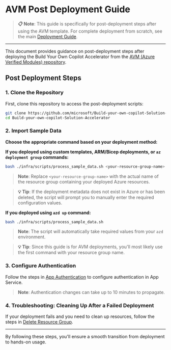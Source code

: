 # AVM Post Deployment Guide

> **📋 Note**: This guide is specifically for post-deployment steps after using the AVM template. For complete deployment from scratch, see the main [Deployment Guide](./DeploymentGuide.md).

---

This document provides guidance on post-deployment steps after deploying the Build Your Own Copilot Accelerator from the [AVM (Azure Verified Modules) repository](https://github.com/Azure/bicep-registry-modules/tree/main/avm/ptn/sa/build-your-own-copilot).

## Post Deployment Steps

### 1. Clone the Repository
First, clone this repository to access the post-deployment scripts:

```bash
git clone https://github.com/microsoft/Build-your-own-copilot-Solution-Accelerator.git
cd Build-your-own-copilot-Solution-Accelerator
```

### 2. Import Sample Data 

**Choose the appropriate command based on your deployment method:**

**If you deployed using custom templates, ARM/Bicep deployments, or `az deployment group` commands:**
```bash 
bash ./infra/scripts/process_sample_data.sh <your-resource-group-name>
```
> **Note**: Replace `<your-resource-group-name>` with the actual name of the resource group containing your deployed Azure resources.

> **💡 Tip**: If the deployment metadata does not exist in Azure or has been deleted, the script will prompt you to manually enter the required configuration values.

**If you deployed using `azd up` command:**
```bash 
bash ./infra/scripts/process_sample_data.sh 
```
> **Note**: The script will automatically take required values from your `azd` environment.

> **💡 Tip**: Since this guide is for AVM deployments, you'll most likely use the first command with your resource group name.

### 3. Configure Authentication

Follow the steps in [App Authentication](./AppAuthentication.md) to configure authentication in App Service. 

> **Note**: Authentication changes can take up to 10 minutes to propagate.

### 4. Troubleshooting: Cleaning Up After a Failed Deployment

If your deployment fails and you need to clean up resources, follow the steps in [Delete Resource Group](./DeleteResourceGroup.md).

---

By following these steps, you'll ensure a smooth transition from deployment to hands-on usage.
